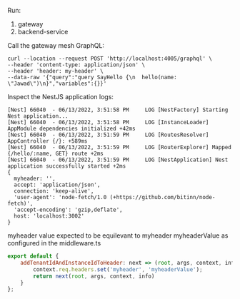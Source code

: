 Run:
1. gateway
2. backend-service


Call the gateway mesh GraphQL:
```shell
curl --location --request POST 'http://localhost:4005/graphql' \
--header 'content-type: application/json' \
--header 'header: my-header' \
--data-raw '{"query":"query SayHello {\n  hello(name: \"Jawad\")\n}","variables":{}}'
```

Inspect the NestJS application logs:

```shell
[Nest] 66040  - 06/13/2022, 3:51:58 PM     LOG [NestFactory] Starting Nest application...
[Nest] 66040  - 06/13/2022, 3:51:58 PM     LOG [InstanceLoader] AppModule dependencies initialized +42ms
[Nest] 66040  - 06/13/2022, 3:51:59 PM     LOG [RoutesResolver] AppController {/}: +589ms
[Nest] 66040  - 06/13/2022, 3:51:59 PM     LOG [RouterExplorer] Mapped {/hello/:name, GET} route +2ms
[Nest] 66040  - 06/13/2022, 3:51:59 PM     LOG [NestApplication] Nest application successfully started +2ms
{
  myheader: '',
  accept: 'application/json',
  connection: 'keep-alive',
  'user-agent': 'node-fetch/1.0 (+https://github.com/bitinn/node-fetch)',
  'accept-encoding': 'gzip,deflate',
  host: 'localhost:3002'
}

```

myheader value expected to be equilevant to myheader myheaderValue as configured in the middleware.ts

```javascript
export default {
    addTenantIdAndInstanceIdToHeader: next => (root, args, context, info) => {
        context.req.headers.set('myheader', 'myheaderValue');
        return next(root, args, context, info)
    }
};
```


